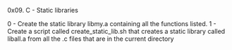 0x09. C - Static libraries

0 - Create the static library libmy.a containing all the functions listed.
1 - Create a script called create_static_lib.sh that creates a static library called liball.a from all the .c files that are in the current directory
